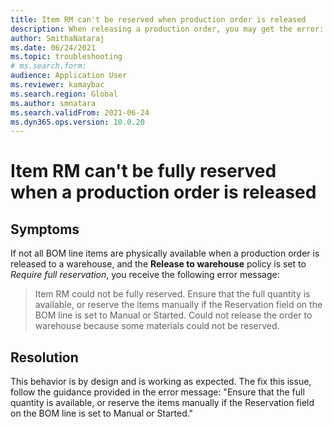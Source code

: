 ```yaml
---
title: Item RM can't be reserved when production order is released 
description: When releasing a production order, you may get the error: "Item RM could not be fully reserved." Ensure full quantity is available or reserve items manually. 
author: SmithaNataraj 
ms.date: 06/24/2021 
ms.topic: troubleshooting 
# ms.search.form: 
audience: Application User 
ms.reviewer: kamaybac 
ms.search.region: Global 
ms.author: smnatara 
ms.search.validFrom: 2021-06-24 
ms.dyn365.ops.version: 10.0.20 
--- 
```


# Item RM can't be fully reserved when a production order is released

## Symptoms

If not all BOM line items are physically available when a production order is released to a warehouse, and the **Release to warehouse** policy is set to *Require full reservation*, you receive the following error message:

> Item RM could not be fully reserved. Ensure that the full quantity is available, or reserve the items manually if the Reservation field on the BOM line is set to Manual or Started. Could not release the order to warehouse because some materials could not be reserved.

## Resolution

This behavior is by design and is working as expected. The fix this issue, follow the guidance provided in the error message: "Ensure that the full quantity is available, or reserve the items manually if the Reservation field on the BOM line is set to Manual or Started."

